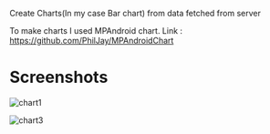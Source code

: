 Create Charts(In my case Bar chart) from data fetched from server

To make charts I used MPAndroid chart.
Link : https://github.com/PhilJay/MPAndroidChart

# Screenshots 

![chart1](https://user-images.githubusercontent.com/32492255/54880106-389e3080-4e67-11e9-904e-fe6b4e1c3c19.png)

![chart3](https://user-images.githubusercontent.com/32492255/54880116-566b9580-4e67-11e9-8ba4-a1372db98efb.png)
